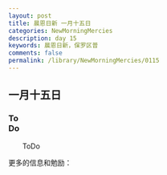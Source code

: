 ```yaml
---
layout: post
title: 晨恩日新 一月十五日
categories: NewMorningMercies
description: day 15
keywords: 晨恩日新，保罗区普
comments: false
permalink: /library/NewMorningMercies/0115
---
```


## 一月十五日

### To <br> Do

&emsp;&emsp;ToDo

更多的信息和勉励：[]()
